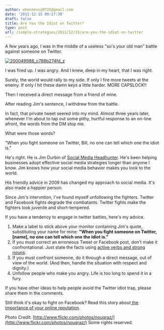 ```yaml
---
author: whennessy0725@gmail.com
date: '2011-12-15 09:17:38'
draft: false
title: Are You the Idiot on Twitter?
type: post
url: /simple-strategies/2011/12/15/are-you-the-idiot-on-twitter
---
```





A few years ago, I was in the middle of a useless "so's your old man" battle against someone on Twitter.







[![200049988_c786b274fd_z](http://static1.squarespace.com/static/56c87f52356fb0ec8c23c9b7/t/56d09100d9fd567b5dd39b36/1456509184634/200049988_c786b274fd_z-scaled1000.jpg)
](http://static1.squarespace.com/static/56c87f52356fb0ec8c23c9b7/t/56d09100d9fd567b5dd39b34/1456509184548/200049988_c786b274fd_z-scaled1000.jpg)




I was fired up. I was angry. And I knew, deep in my heart, that I was right.




Surely, the world would rally to my side. If only I fire more tweets at the enemy. If only I hit these damn keys a little harder. MORE CAPSLOCK!!




Then I received a direct message from a friend of mine.




After reading Jim's sentence, I withdrew from the battle.




In fact, that private tweet seered into my mind. Almost three years later, whenever I'm about to tap out some pithy, hurtful response to an on-line afront, the words from the DM stop me.




What were those words?




"When you fight someone on Twitter, Bill, no one can tell which one the idiot is."




He's right. He is Jim Durbin of [Social Media Headhunter](http://socialmediaheadhunter.com/). He's been helping businesses adopt effective social media strategies longer than anyone I know. Jim knows how your social media behavior makes you look to the world.




His friendly advice in 2009 has changed my approach to social media. It's also made a happier person.




Since Jim's intervntion, I've found myself unfollowing the fighters. Twitter and Facebook fights degrade the combatants. Twitter fights make the fighters look juvenile and short-tempered.




If you have a tendency to engage in twitter battles, here's my advice.




 
  1. Make a label to stick above your monitor containing Jim's quote, substituting your name for mine: **"When you fight someone on Twitter, [name], no one can tell which one the idiot is."**
  2. If you must correct an erroneous Tweet or Facebook post, don't make it confrontational. Just state the facts using [active verbs and strong nouns](http://danzarrella.com/writing-for-facebook-use-nouns-and-verbs.html). 
  3. If you must confront someone, do it through a direct message, out of view of the world. (And then, handle the situation with respect and dignity.)
  4. Unfollow people who make you angry. Life is too long to spend it in a fury.



If you have other ideas to help people avoid the Twitter idiot trap, please share them in the comments.




Still think it's okay to fight on Facebook? Read this story about[ the importance of your online reputation](http://www.businessinsider.com/why-your-image-is-everything-12-2011).




Photo Credit: [http://www.flickr.com/photos/nouqraz/](http://www.flickr.com/photos/nouqraz/) Some rights reserved.









